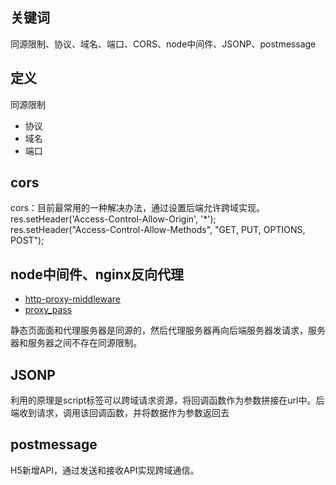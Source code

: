 ## 关键词

同源限制、协议、域名、端口、CORS、node中间件、JSONP、postmessage

## 定义

同源限制

- 协议
- 域名
- 端口

## cors

cors：目前最常用的一种解决办法，通过设置后端允许跨域实现。  
res.setHeader('Access-Control-Allow-Origin', '*');  
res.setHeader("Access-Control-Allow-Methods", "GET, PUT, OPTIONS, POST");

## node中间件、nginx反向代理

- [http-proxy-middleware](https://juejin.cn/post/7065973142891528205)
- [proxy_pass](https://juejin.cn/post/6995374680114741279)

静态页面面和代理服务器是同源的，然后代理服务器再向后端服务器发请求，服务器和服务器之间不存在同源限制。

## JSONP

利用的原理是script标签可以跨域请求资源，将回调函数作为参数拼接在url中。后端收到请求，调用该回调函数，并将数据作为参数返回去

## postmessage

H5新增API，通过发送和接收API实现跨域通信。
